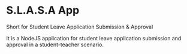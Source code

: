 # S.L.A.S.A App

Short for Student Leave Application Submission & Approval

It is a NodeJS application for student leave application submission and approval in a student-teacher scenario.

